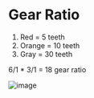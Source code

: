 # Gear Ratio

1. Red = 5 teeth
2. Orange = 10 teeth
3. Gray = 30 teeth

6/1 * 3/1 = 18 gear ratio

![image](https://github.com/user-attachments/assets/f9e5324f-7245-4d2b-acdc-0a2151330066)
